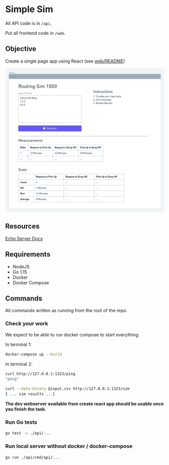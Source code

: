 # Simple Sim

All API code is in `/api`.

Put all frontend code in `/web`.

## Objective

Create a single page app using React (see [web/README](./web/README.md))

![wireframe](./wireframe.png)

## Resources

[Echo Server Docs](https://echo.labstack.com/)

## Requirements

- NodeJS
- Go 1.15
- Docker
- Docker Compose

## Commands

All commands written as running from the root of the repo.

### Check your work

We expect to be able to run docker compose to start everything.

In terminal 1:

```bash
docker-compose up --build
```

In terminal 2:

```bash
curl http://127.0.0.1:1323/ping
"pong"
```

```bash
curl --data-binary @input.csv http://127.0.0.1:1323/sim
{ ... sim results ...}
```

**The dev webserver available from create react app should be
usable once you finish the task.**

### Run Go tests

```bash
go test -v ./api/...
```

### Run local server without docker / docker-compose

```bash
go run ./api/cmd/api/...
```
